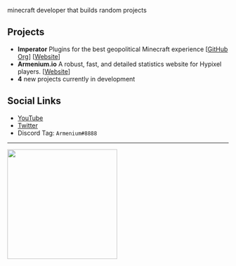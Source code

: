 minecraft developer that builds random projects



## Projects
- **Imperator** Plugins for the best geopolitical Minecraft experience \[[GitHub Org](https://github.com/Imperator-Network)\] \[[Website](https://www.imperator.network)\]
- **Armenium.io** A robust, fast, and detailed statistics website for Hypixel players. \[[Website](https://www.armenium.io)\]
- **4** new projects currently in development

## Social Links
- [YouTube](https://www.youtube.com/Armenium)
- [Twitter](https://www.twitter.com/ArmeniumYT)
- Discord Tag: `Armenium#8888`

---

<a href="https://www.youtube.com/channel/UCF3vmbBSnJX1VAJpgBO--bA?sub_confirmation=1"><img width="250" src="https://user-images.githubusercontent.com/53126710/117586072-b61a6e80-b0ca-11eb-95d8-6738ead8905a.png"></a>
